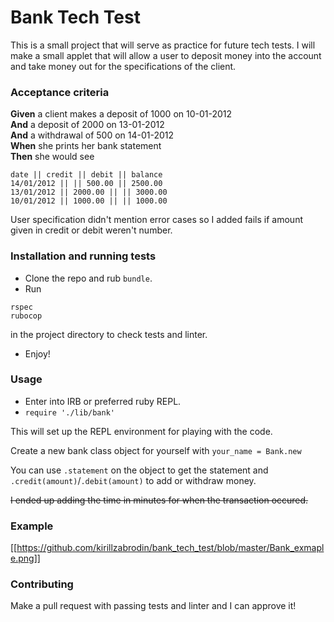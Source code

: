 # Bank Tech Test
This is a small project that will serve as practice for future tech tests. I will make a small applet that will allow a user to deposit money into the account and take money out for the specifications of the client.

### Acceptance criteria

**Given** a client makes a deposit of 1000 on 10-01-2012  
**And** a deposit of 2000 on 13-01-2012  
**And** a withdrawal of 500 on 14-01-2012  
**When** she prints her bank statement  
**Then** she would see

```
date || credit || debit || balance
14/01/2012 || || 500.00 || 2500.00
13/01/2012 || 2000.00 || || 3000.00
10/01/2012 || 1000.00 || || 1000.00
```

User specification didn't mention error cases so I added fails if amount given in credit or debit weren't number.

### Installation and running tests
- Clone the repo and rub ```bundle```.
- Run
```
rspec
rubocop
```
in the project directory to check tests and linter.
- Enjoy!

### Usage
- Enter into IRB or preferred ruby REPL.
- ```require './lib/bank'```

This will set up the REPL environment for playing with the code.

Create a new bank class object for yourself with
``` your_name = Bank.new ```

You can use ```.statement``` on the object to get the statement and ```.credit(amount)```/```.debit(amount)``` to add or withdraw money.

~~I ended up adding the time in minutes for when the transaction occured.~~

### Example
[[https://github.com/kirillzabrodin/bank_tech_test/blob/master/Bank_exmaple.png]]

### Contributing

Make a pull request with passing tests and linter and I can approve it!
